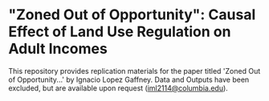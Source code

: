 # "Zoned Out of Opportunity": Causal Effect of Land Use Regulation on Adult Incomes 
This repository provides replication materials for the paper titled 'Zoned Out of Opportunity...' by Ignacio Lopez Gaffney. Data and Outputs have been excluded, but are available upon request (iml2114@columbia.edu).
